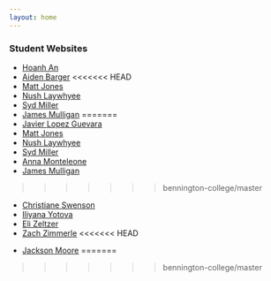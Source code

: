 ```yaml
---
layout: home
---
```


### Student Websites
- [Hoanh An](https://hoanhan101.github.io)
- [Aiden Barger](https://aidenbarger.github.io)
<<<<<<< HEAD
- [Matt Jones](http://www.planecrashinfo.com/lastwords.htm)
- [Nush Laywhyee](https://nushlaywhyee.github.io)
- [Syd Miller](https://sydmiller.github.io)
- [James Mulligan](http://973-eht-namuh-973.com/)
=======
- [Javier Lopez Guevara](https://jlguevara-bennington.github.io)
- [Matt Jones](https://matthewbennington.github.io)
- [Nush Laywhyee](https://nushlaywhyee.github.io)
- [Syd Miller](https://sydmiller.github.io)
- [Anna Monteleone](https://theinternetisfake.github.io)
- [James Mulligan](https://jpmulligan49.github.io)
>>>>>>> bennington-college/master
- [Christiane Swenson](https://xianeswenson.github.io)
- [Iliyana Yotova](https://iyotova95.github.io)
- [Eli Zeltzer](http://worldbirthsanddeaths.com/)
- [Zach Zimmerle](https://zzimmerle.github.io/zz)
<<<<<<< HEAD
<!-- Lopez Guevara, Javier -->
<!-- Monteleone, Anna -->
- [Jackson Moore](https://www.reddit.com/r/f04cb41f154db2f05a4a/)
=======
>>>>>>> bennington-college/master

